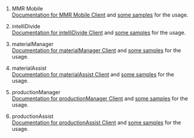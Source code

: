 1. MMR Mobile <br> 
   [Documentation for MMR Mobile Client](./MmrMobile/README.md) and [some samples](./MmrMobile/Samples/) for the usage.

2. intelliDivide <br> 
   [Documentation for intelliDivide Client](./IntelliDivide/Readme.md) and [some samples](./IntelliDivide/Samples/Readme.md) for the usage.

3. materialManager <br>
   [Documentation for materialManager Client](./MaterialManager/Documentation/README.md) and [some samples](./MaterialManager/Samples) for the usage.

4. materialAssist <br>
   [Documentation for materialAssist Client](./MaterialAssist/Documentation/README.md) and [some samples](./MaterialAssist/Samples) for the usage.

5. productionManager <br>
   [Documentation for productionManager Client](./ProductionManager/Readme.md) and [some samples](./ProductionManager/Samples) for the usage.

6. productionAssist <br>
   [Documentation for productionAssist Client](./Applications/ProductionAssist/Readme.md) and [some samples](./Applications/ProductionAssist/Samples) for the usage.

